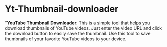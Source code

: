 # Yt-Thumbnail-downloader
"**YouTube Thumbnail Downloader**:  This is a simple tool that helps you download thumbnails of YouTube videos. Just enter the video URL and click the download button to easily save the thumbnail. Use this tool to save thumbnails of your favorite YouTube videos to your device.
